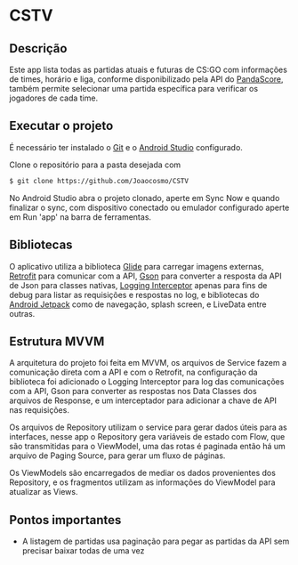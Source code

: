 # CSTV
## Descrição
Este app lista todas as partidas atuais e futuras de CS:GO com informações de times, horário e liga, conforme disponibilizado pela API do [PandaScore](https://developers.pandascore.co/docs), 
também permite selecionar uma partida específica para verificar os jogadores de cada time.

## Executar o projeto
É necessário ter instalado o [Git](https://git-scm.com/) e o [Android Studio](https://developer.android.com/studio) configurado.

Clone o repositório para a pasta desejada com 
```bash
$ git clone https://github.com/Joaocosmo/CSTV
```
No Android Studio abra o projeto clonado, aperte em Sync Now e quando finalizar o sync, com dispositivo conectado ou emulador configurado aperte em Run 'app' na barra de ferramentas.

## Bibliotecas
O aplicativo utiliza a biblioteca [Glide](https://bumptech.github.io/glide/) para carregar imagens externas, [Retrofit](https://square.github.io/retrofit/) para comunicar com a API, 
[Gson](https://github.com/google/gson) para converter a resposta da API de Json para classes nativas,
[Logging Interceptor](https://github.com/square/okhttp/tree/master/okhttp-logging-interceptor) apenas para fins de debug para listar as requisições e respostas no log, e bibliotecas do [Android Jetpack](https://developer.android.com/jetpack/androidx/explorer?gclid=Cj0KCQjw0PWRBhDKARIsAPKHFGg1spKQZuAwQdZ1kzALkPlrRRJjWErjAqqvtRWRyduAAoosC_mTZzUaApnyEALw_wcB&gclsrc=aw.ds&case=all) como de navegação, splash screen, e LiveData entre outras.
## Estrutura MVVM
A arquitetura do projeto foi feita em MVVM, os arquivos de Service fazem a comunicação direta com a API e com o Retrofit, na configuração da biblioteca foi adicionado 
o Logging Interceptor para log das comunicações com a API, Gson para converter as respostas nos Data Classes dos arquivos de Response, e um interceptador para adicionar a chave de API nas requisições.

Os arquivos de Repository utilizam o service para gerar dados úteis para as interfaces, nesse app o Repository gera variáveis de estado com Flow, que são transmitidas para o ViewModel, 
uma das rotas é paginada então há um arquivo de Paging Source, para gerar um fluxo de páginas.

Os ViewModels são encarregados de mediar os dados provenientes dos Repository, e os fragmentos utilizam as informações do ViewModel para atualizar as Views.
## Pontos importantes
- A listagem de partidas usa paginação para pegar as partidas da API sem precisar baixar todas de uma vez
